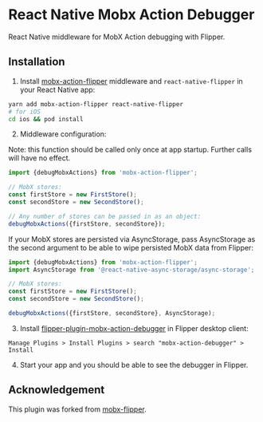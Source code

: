 # React Native Mobx Action Debugger

React Native middleware for MobX Action debugging with Flipper.

## Installation

1. Install [mobx-action-flipper](https://github.com/chvanlennep/mobx-action-flipper) middleware and `react-native-flipper` in your React Native app:

```bash
yarn add mobx-action-flipper react-native-flipper
# for iOS
cd ios && pod install
```

2. Middleware configuration:

Note: this function should be called only once at app startup. Further calls will have no effect.

```javascript
import {debugMobxActions} from 'mobx-action-flipper';

// MobX stores:
const firstStore = new FirstStore();
const secondStore = new SecondStore();

// Any number of stores can be passed in as an object:
debugMobxActions({firstStore, secondStore});
```

If your MobX stores are persisted via AsyncStorage, pass AsyncStorage as the second argument to be able to wipe persisted MobX data from Flipper:

```javascript
import {debugMobxActions} from 'mobx-action-flipper';
import AsyncStorage from '@react-native-async-storage/async-storage';

// MobX stores:
const firstStore = new FirstStore();
const secondStore = new SecondStore();

debugMobxActions({firstStore, secondStore}, AsyncStorage);
```

3. Install [flipper-plugin-mobx-action-debugger](https://github.com/chvanlennep/flipper-plugin-mobx-action-debugger) in Flipper desktop client:

```
Manage Plugins > Install Plugins > search "mobx-action-debugger" > Install
```

4. Start your app and you should be able to see the debugger in Flipper.

## Acknowledgement

This plugin was forked from [mobx-flipper](https://github.com/khorark/mobx-flipper).
